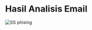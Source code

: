 # Hasil Analisis Email
![SS phising](https://github.com/user-attachments/assets/f0cd394e-d627-4fda-8247-07ed507dfbef)

